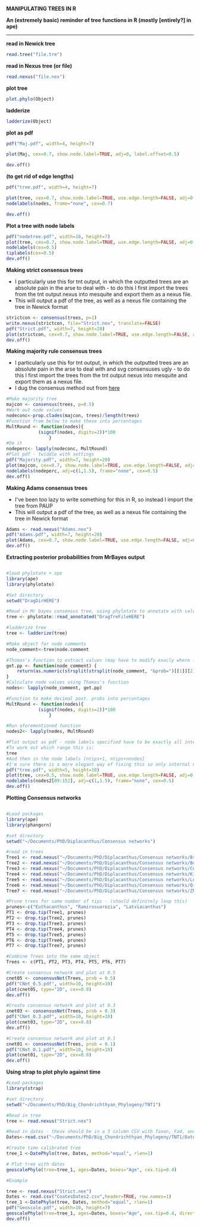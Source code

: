 **MANIPULATING TREES IN R**

**An (extremely basic) reminder of tree functions in R (mostly [entirely?] in ape)**
***

**read in Newick tree**
```r
read.tree("file.tre")
```
**read in Nexus tree (or file)**
```r
read.nexus("file.nex")
```
**plot tree**
```r
plot.phylo(Object)
```
**ladderize**
```r
ladderize(Object)
```
**plot as pdf**
```r
pdf("Maj.pdf", width=4, height=7)

plot(Maj, cex=0.7, show.node.label=TRUE, adj=0, label.offset=0.5)

dev.off()
```
**(to get rid of edge lengths)**

```r
pdf("tree.pdf", width=4, height=7)

plot(tree, cex=0.7, show.node.label=TRUE, use.edge.length=FALSE, adj=0, label.offset=0.5)
nodelabels(nodes, frame="none", cex=0.7)

dev.off()
```
**Plot a tree with node labels**
```r
pdf("nodetree.pdf", width=10, height=7)
plot(tree, cex=0.7, show.node.label=TRUE, use.edge.length=FALSE, adj=0, label.offset=0.5)
nodelabels(cex=0.5)
tiplabels(cex=0.5)
dev.off()
```

**Making strict consensus trees**
* I particularly use this for tnt output, in which the outputted trees are an absolute pain in the arse to deal with - to do this I first import the trees from the tnt output nexus into mesquite and export them as a nexus file.
* This will output a pdf of the tree, as well as a nexus file containing the tree in Newick format
```r
strictcon <- consensus(trees, p=1)
write.nexus(strictcon, file="Strict.nex", translate=FALSE)
pdf("Strict.pdf", width=7, height=20)
plot(strictcon, cex=0.7, show.node.label=TRUE, use.edge.length=FALSE, adj=0, label.offset=0.5)
dev.off()
```

**Making majority rule consensus trees**
* I particularly use this for tnt output, in which the outputted trees are an absolute pain in the arse to deal with and svg consensuses ugly - to do this I first import the trees from the tnt output nexus into mesquite and export them as a nexus file.
* I dug the consensus method out from [here](http://grokbase.com/t/r/r-sig-phylo/095jx67dge/consensus-frequencies)
```r
#Make majority tree
majcon <- consensus(trees, p=0.5)
#Work out node values
nodeconc<-prop.clades(majcon, trees)/length(trees)
#Function from below to make these into percentages
MultRound <- function(nodes){
			(signif(nodes, digits=2))*100
				}
#Do it
nodeperc<- lapply(nodeconc, MultRound)
#Plot pdf - twiddle with settings
pdf("Majority.pdf", width=7, height=20)
plot(majcon, cex=0.7, show.node.label=TRUE, use.edge.length=FALSE, adj=0, label.offset=0.5)
nodelabels(nodeperc, adj=c(1,1.5), frame="none", cex=0.5)
dev.off()
```

**Making Adams consensus trees**
* I've been too lazy to write something for this in R, so instead I import the tree from PAUP
* This will output a pdf of the tree, as well as a nexus file containing the tree in Newick format
```r
Adams <- read.nexus("Adams.nex")
pdf("Adams.pdf", width=7, height=20)
plot(Adams, cex=0.7, show.node.label=TRUE, use.edge.length=FALSE, adj=0, label.offset=0.5)
dev.off()
```

**Extracting posterior probabilities from MrBayes output**

```r

#load phylotate + ape
library(ape)
library(phylotate)

#Set directory
setwd("DragDirHERE")

#Read in Mr bayes consensus tree, using phylotate to annotate with values
tree <- phylotate::read_annotated("DragTreFileHERE")

#ladderize tree
tree <- ladderize(tree)

#Make object for node comments
node_comment<-tree$node.comment

#Thomas's function to extract values (may have to modify exacly where it strsplits
get.pp <- function(node_comment) {
    return(as.numeric(strsplit(strsplit(node_comment, "&prob=")[[1]][2], split = ",")[[1]][1]))
}
#Calculate node values using Thomas's function
nodes<- lapply(node_comment, get.pp)

#Function to make decimal post. probs into percentages
MultRound <- function(nodes){
			(signif(nodes, digits=2))*100
				}

#Run aforementioned function
nodes2<- lapply(nodes, MultRound) 

#Plot output as pdf - node labels specified have to be exactly all internal nodes, or the node values will shift - check this whenever using a different tree.
#To work out which range this is:
tree
#And then in the node labels [ntips+1, ntips+nnodes]
#I'm sure there is a more elegant way of fixing this so only internal nodes are considered- alas, I'm bollocksed if I know what it is. 
pdf("tree.pdf", width=5, height=10)
plot(tree, cex=0.5, show.node.label=TRUE, use.edge.length=FALSE, adj=0, label.offset=0.5)
nodelabels(nodes2[89:152], adj=c(1,1.5), frame="none", cex=0.5)
dev.off()

```

**Plotting Consensus networks**

```r

#Load packages
library(ape)
library(phangorn)

#set directory
setwd("~/Documents/PhD/Diplacanthus/Consensus networks")

#read in trees
Tree1 <- read.nexus("~/Documents/PhD/Diplacanthus/Consensus networks/BrazDeWint2016.tre")
Tree2 <- read.nexus("~/Documents/PhD/Diplacanthus/Consensus networks/Burrow2016.tre")
Tree3 <- read.nexus("~/Documents/PhD/Diplacanthus/Consensus networks/Coates2018.tre")
Tree4 <- read.nexus("~/Documents/PhD/Diplacanthus/Consensus networks/King2016.tre")
Tree5 <- read.nexus("~/Documents/PhD/Diplacanthus/Consensus networks/Lu2016.tre")
Tree6 <- read.nexus("~/Documents/PhD/Diplacanthus/Consensus networks/Qiao2016.tre")
Tree7 <- read.nexus("~/Documents/PhD/Diplacanthus/Consensus networks/Zhu2016.tre")

#Prune trees for same number of tips - (should definitely loop this)
prunes<-c("Euthacanthus", "Ramirosuarezia", "Latviacanthus")
PT1 <- drop.tip(Tree1, prunes)
PT2 <- drop.tip(Tree2, prunes)
PT3 <- drop.tip(Tree3, prunes)
PT4 <- drop.tip(Tree4, prunes)
PT5 <- drop.tip(Tree5, prunes)
PT6 <- drop.tip(Tree6, prunes)
PT7 <- drop.tip(Tree7, prunes)

#Combine Trees into the same object
Trees <- c(PT1, PT2, PT3, PT4, PT5, PT6, PT7)

#Create consensus network and plot at 0.5
cnet05 <- consensusNet(Trees, prob = 0.5)
pdf("CNet_0.5.pdf", width=10, height=10)
plot(cnet05, type="2D", cex=0.8)
dev.off() 

#Create consensus network and plot at 0.3
cnet03 <- consensusNet(Trees, prob = 0.3)
pdf("CNet_0.3.pdf", width=10, height=10)
plot(cnet03, type="2D", cex=0.8)
dev.off() 

#Create consensus network and plot at 0.1
cnet01 <- consensusNet(Trees, prob = 0.1)
pdf("CNet_0.1.pdf", width=10, height=10)
plot(cnet01, type="2D", cex=0.8)
dev.off() 

```

**Using strap to plot phylo against time**

```r
#Load packages
library(strap)

#set directory
setwd("~/Documents/PhD/Big_Chondrichthyan_Phylogeny/TNT1")

#Read in tree
tree <- read.nexus("Strict.nex")

#Read in dates - these should be in a 3 column CSV with Taxon, Fad, and Lad
Dates<-read.csv("~/Documents/PhD/Big_Chondrichthyan_Phylogeny/TNT1/Dates.csv", header=TRUE, row.names=1)

#Create time calibrated tree
tree_1 <-DatePhylo(tree, Dates, method="equal", rlen=1)

# Plot tree with dates
geoscalePhylo(tree=tree_1, ages=Dates, boxes="Age", cex.tip=0.4)

#Example

tree <- read.nexus("Strict.nex")
Dates <- read.csv("CoatesDates2.csv",header=TRUE, row.names=1)
tree_1 <-DatePhylo(tree, Dates, method="equal", rlen=1)
pdf("Geoscale.pdf", width=10, height=7)
geoscalePhylo(tree=tree_1, ages=Dates, boxes="Age", cex.tip=0.4, direction="rightwards", x.lim=(35), cex.ts=0.5)
dev.off()


```
